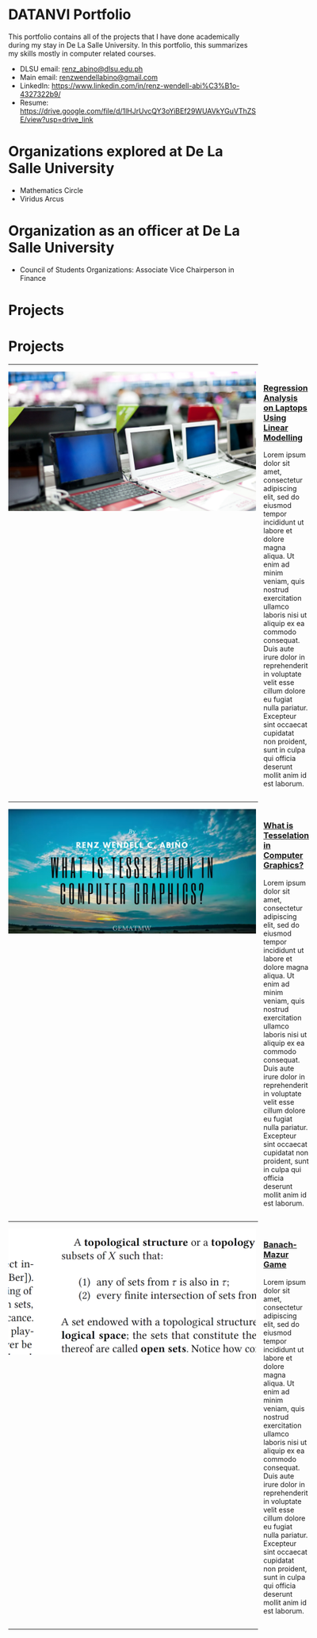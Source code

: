 # DATANVI Portfolio 

This portfolio contains all of the projects that I have done academically during my stay in De La Salle University. In this portfolio, this summarizes my skills mostly in computer related courses.

- DLSU email: renz_abino@dlsu.edu.ph
- Main email: renzwendellabino@gmail.com
- LinkedIn: https://www.linkedin.com/in/renz-wendell-abi%C3%B1o-4327322b9/
- Resume: https://drive.google.com/file/d/1lHJrUvcQY3oYiBEf29WUAVkYGuVThZSE/view?usp=drive_link

# Organizations explored at De La Salle University
- Mathematics Circle
- Viridus Arcus

# Organization as an officer at De La Salle University
- Council of Students Organizations: Associate Vice Chairperson in Finance

# Projects
# Projects

---

<div style="display: flex; align-items: flex-start; gap: 15px;">
    <img src="Pictures/Linmod%20Picture.png" alt="Linmod Image" width="500">
    <div>
        <h3><a href="https://github.com/wendellabino07/linearModellingLaptops">Regression Analysis on Laptops Using Linear Modelling</a></h3>
        <p>
            Lorem ipsum dolor sit amet, consectetur adipiscing elit, sed do eiusmod tempor incididunt ut labore et dolore magna aliqua. 
            Ut enim ad minim veniam, quis nostrud exercitation ullamco laboris nisi ut aliquip ex ea commodo consequat. Duis aute irure 
            dolor in reprehenderit in voluptate velit esse cillum dolore eu fugiat nulla pariatur. Excepteur sint occaecat cupidatat non 
            proident, sunt in culpa qui officia deserunt mollit anim id est laborum.
        </p>
    </div>
</div>

---

<div style="display: flex; align-items: flex-start; gap: 15px;">
    <img src="Pictures/Tesselation%20Picture.png" alt="Tesselation Image" width="500">
    <div>
        <h3><a href="https://www.youtube.com/watch?v=5N_bCNgg0Kc">What is Tesselation in Computer Graphics?</a></h3>
        <p>
            Lorem ipsum dolor sit amet, consectetur adipiscing elit, sed do eiusmod tempor incididunt ut labore et dolore magna aliqua. 
            Ut enim ad minim veniam, quis nostrud exercitation ullamco laboris nisi ut aliquip ex ea commodo consequat. Duis aute irure 
            dolor in reprehenderit in voluptate velit esse cillum dolore eu fugiat nulla pariatur. Excepteur sint occaecat cupidatat non 
            proident, sunt in culpa qui officia deserunt mollit anim id est laborum.
        </p>
    </div>
</div>

---

<div style="display: flex; align-items: flex-start; gap: 15px;">
    <img src="Pictures/Banach%20Mazur%20Picture.png" alt="Banach Image" width="500">
    <div>
        <h3><a href="https://github.com/wendellabino07/portfolio/blob/main/Papers/CSALGCM_N01_AbinoYap.pdf">Banach-Mazur Game</a></h3>
        <p>
            Lorem ipsum dolor sit amet, consectetur adipiscing elit, sed do eiusmod tempor incididunt ut labore et dolore magna aliqua. 
            Ut enim ad minim veniam, quis nostrud exercitation ullamco laboris nisi ut aliquip ex ea commodo consequat. Duis aute irure 
            dolor in reprehenderit in voluptate velit esse cillum dolore eu fugiat nulla pariatur. Excepteur sint occaecat cupidatat non 
            proident, sunt in culpa qui officia deserunt mollit anim id est laborum.
        </p>
    </div>
</div>

---
